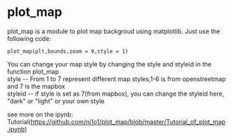# plot_map

plot_map is a module to plot map backgroud using matplotlib. Just use the following code:  
  
    plot_map(plt,bounds,zoom = 9,style = 1)

You can change your map style by changing the style and styleid in the function plot_map  
style -- From 1 to 7 represent different map styles,1-6 is from openstreetmap and 7 is the mapbox  
styleid -- if style is set as 7(from mapbox), you can change the styleid here, "dark" or "light" or your own style

see more on the ipynb: Tutorial(https://github.com/ni1o1/plot_map/blob/master/Tutorial_of_plot_map.ipynb)
